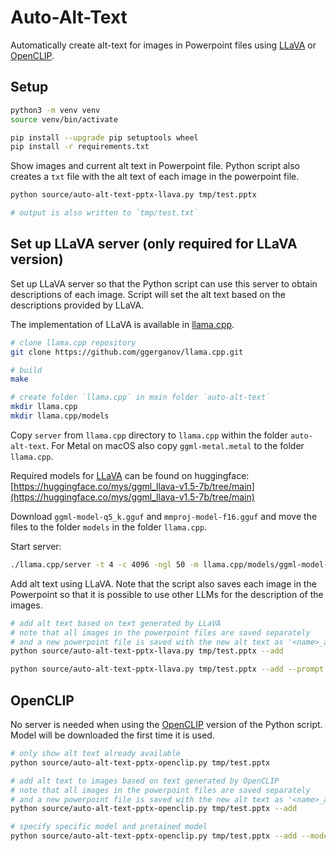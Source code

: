 # Auto-Alt-Text

Automatically create alt-text for images in Powerpoint files using [LLaVA](https://llava-vl.github.io) or [OpenCLIP](https://github.com/mlfoundations/open_clip).

## Setup

```sh
python3 -m venv venv
source venv/bin/activate

pip install --upgrade pip setuptools wheel
pip install -r requirements.txt
```

Show images and current alt text in Powerpoint file. Python script also creates a `txt` file with the alt text of each image in the powerpoint file.

```sh
python source/auto-alt-text-pptx-llava.py tmp/test.pptx

# output is also written to `tmp/test.txt`
```

## Set up LLaVA server (only required for LLaVA version)

Set up LLaVA server so that the Python script can use this server to obtain descriptions of each image. Script will set the alt text based on the descriptions provided by LLaVA.

The implementation of LLaVA is available in [llama.cpp](https://github.com/ggerganov/llama.cpp).

```sh
# clone llama.cpp repository
git clone https://github.com/ggerganov/llama.cpp.git

# build
make

# create folder `llama.cpp` in main folder `auto-alt-text`
mkdir llama.cpp
mkdir llama.cpp/models
```

Copy `server` from `llama.cpp` directory to `llama.cpp` within the folder `auto-alt-text`. For Metal on macOS also copy `ggml-metal.metal` to the folder `llama.cpp`.

Required models for [LLaVA](https://llava-vl.github.io) can be found on huggingface: [https://huggingface.co/mys/ggml_llava-v1.5-7b/tree/main](https://huggingface.co/mys/ggml_llava-v1.5-7b/tree/main)

Download `ggml-model-q5_k.gguf` and `mmproj-model-f16.gguf` and move the files to the folder `models` in the folder `llama.cpp`.

Start server:

```sh
./llama.cpp/server -t 4 -c 4096 -ngl 50 -m llama.cpp/models/ggml-model-q5_k.gguf --host 0.0.0.0 --port 8007 --mmproj llama.cpp/models/mmproj-model-f16.gguf
```

Add alt text using LLaVA. Note that the script also saves each image in the Powerpoint so that it is possible to use other LLMs for the description of the images.

```sh
# add alt text based on text generated by LLaVA
# note that all images in the powerpoint files are saved separately 
# and a new powerpoint file is saved with the new alt text as '<name>_alt_text.pptx'
python source/auto-alt-text-pptx-llava.py tmp/test.pptx --add

python source/auto-alt-text-pptx-llava.py tmp/test.pptx --add --prompt "Describe in simple words"
```

## OpenCLIP

No server is needed when using the [OpenCLIP](https://github.com/mlfoundations/open_clip) version of the Python script. Model will be downloaded the first time it is used.

```sh
# only show alt text already available
python source/auto-alt-text-pptx-openclip.py tmp/test.pptx

# add alt text to images based on text generated by OpenCLIP
# note that all images in the powerpoint files are saved separately 
# and a new powerpoint file is saved with the new alt text as '<name>_alt_text.pptx'
python source/auto-alt-text-pptx-openclip.py tmp/test.pptx --add

# specify specific model and pretained model
python source/auto-alt-text-pptx-openclip.py tmp/test.pptx --add --model coca_ViT-L-14 --pretrained mscoco_finetuned_laion2B-s13B-b90k
```
